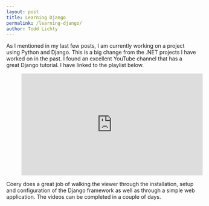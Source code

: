```yaml
---
layout: post
title: Learning Django
permalink: /learning-django/
author: Todd Lichty
---
```

<p>As I mentioned in my last few posts, I am currently working on a project using Python and Django. This is a big change from the .NET projects I have worked on in the past. I found an excellent YouTube channel that has a great Django tutorial. I have linked to the playlist below.</p><figure class="kg-card kg-embed-card"><iframe width="480" height="270" src="https://www.youtube.com/embed/videoseries?list=PL-osiE80TeTtoQCKZ03TU5fNfx2UY6U4p" frameborder="0" allow="accelerometer; autoplay; encrypted-media; gyroscope; picture-in-picture" allowfullscreen></iframe></figure><p>Coery does a great job of walking the viewer through the installation, setup and configuration of the Django framework as well as through a simple web application. The videos can be completed in a couple of days.</p>